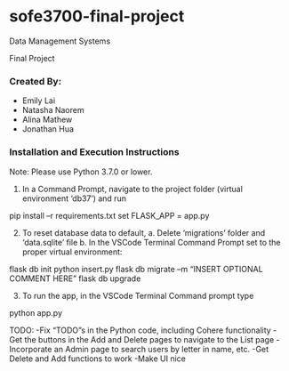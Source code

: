 # sofe3700-final-project

Data Management Systems

Final Project

### Created By:
- Emily Lai
- Natasha Naorem
- Alina Mathew
- Jonathan Hua

### Installation and Execution Instructions
Note: Please use Python 3.7.0 or lower.

1. In a Command Prompt, navigate to the project folder (virtual environment ‘db37’) and run

pip install –r requirements.txt
set FLASK_APP = app.py

2. To reset database data to default, 
a. Delete ‘migrations’ folder and ‘data.sqlite’ file
b. In the VSCode Terminal Command Prompt set to the proper virtual environment:

flask db init
python insert.py
flask db migrate –m “INSERT OPTIONAL COMMENT HERE”
flask db upgrade

3. To run the app, in the VSCode Terminal Command prompt type

python app.py

TODO:
-Fix “TODO”s in the Python code, including Cohere functionality
-Get the buttons in the Add and Delete pages to navigate to the List page
-Incorporate an Admin page to search users by letter in name, etc.
-Get Delete and Add functions to work
-Make UI nice

